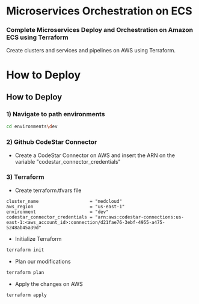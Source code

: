 
# Microservices Orchestration on ECS

### Complete Microservices Deploy and Orchestration on Amazon ECS using Terraform

Create clusters and services and pipelines on AWS using Terraform.

# How to Deploy

## How to Deploy

### 1) Navigate to path environments

```bash
cd environments\dev
```

### 2) Github CodeStar Connector

* Create a CodeStar Connector on AWS and insert the ARN on the variable "codestar_connector_credentials"

### 3) Terraform

* Create terraform.tfvars file

```hcl
cluster_name                   = "medcloud"
aws_region                     = "us-east-1"
environment                    = "dev"
codestar_connector_credentials = "arn:aws:codestar-connections:us-east-1:<aws_account_id>:connection/d21fae76-3ebf-4955-a475-5248ab45a39d"
```

* Initialize Terraform

```bash
terraform init
```

* Plan our modifications

```bash
terraform plan
```

* Apply the changes on AWS

```bash
terraform apply
```
